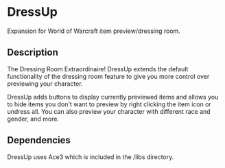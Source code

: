 # DressUp
Expansion for World of Warcraft item preview/dressing room.

## Description
The Dressing Room Extraordinaire! DressUp extends the default functionality of the dressing room feature to give you more control over previewing your character.

DressUp adds buttons to display currently previewed items and allows you to hide items you don't want to preview by right clicking the item icon or undress all. You can also preview your character with different race and gender, and more.

## Dependencies
DressUp uses Ace3 which is included in the /libs directory.
